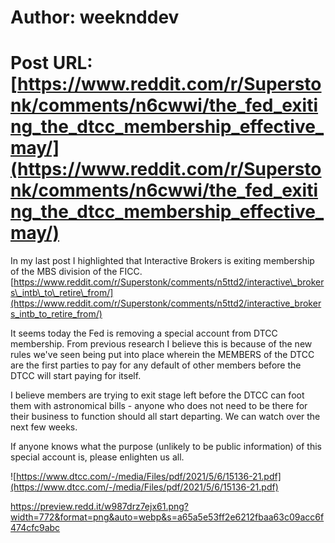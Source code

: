 # Author: weeknddev
# Post URL: [https://www.reddit.com/r/Superstonk/comments/n6cwwi/the_fed_exiting_the_dtcc_membership_effective_may/](https://www.reddit.com/r/Superstonk/comments/n6cwwi/the_fed_exiting_the_dtcc_membership_effective_may/)


In my last post I highlighted that Interactive Brokers is exiting membership of the MBS division of the FICC. [https://www.reddit.com/r/Superstonk/comments/n5ttd2/interactive\_brokers\_intb\_to\_retire\_from/](https://www.reddit.com/r/Superstonk/comments/n5ttd2/interactive_brokers_intb_to_retire_from/)

It seems today the Fed is removing a special account from DTCC membership. From previous research I believe this is because of the new rules we've seen being put into place wherein the MEMBERS of the DTCC are the first parties to pay for any default of other members before the DTCC will start paying for itself. 

I believe members are trying to exit stage left before the DTCC can foot them with astronomical bills - anyone who does not need to be there for their business to function should all start departing. We can watch over the next few weeks.

If anyone knows what the purpose (unlikely to be public information) of this special account is, please enlighten us all.

![https://www.dtcc.com/-/media/Files/pdf/2021/5/6/15136-21.pdf](https://www.dtcc.com/-/media/Files/pdf/2021/5/6/15136-21.pdf)

https://preview.redd.it/w987drz7ejx61.png?width=772&format=png&auto=webp&s=a65a5e53ff2e6212fbaa63c09acc6f474cfc9abc